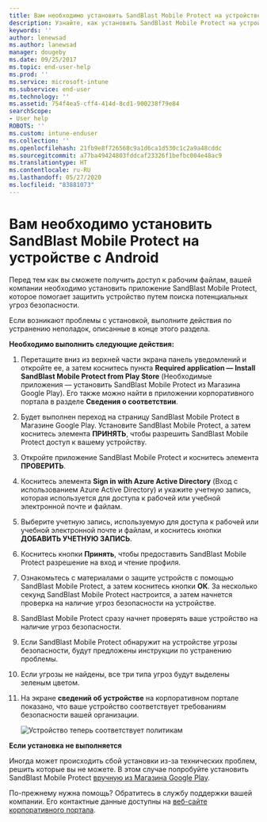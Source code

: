 ```yaml
---
title: Вам необходимо установить SandBlast Mobile Protect на устройстве с Android | Документы Майкрософт
description: Узнайте, как установить SandBlast Mobile Protect на устройстве с Android.
keywords: ''
author: lenewsad
ms.author: lanewsad
manager: dougeby
ms.date: 09/25/2017
ms.topic: end-user-help
ms.prod: ''
ms.service: microsoft-intune
ms.subservice: end-user
ms.technology: ''
ms.assetid: 754f4ea5-cff4-414d-8cd1-900238f79e84
searchScope:
- User help
ROBOTS: ''
ms.custom: intune-enduser
ms.collection: ''
ms.openlocfilehash: 21fb9e8f726568c9a1d6ca1d530c1c2a9a48cddc
ms.sourcegitcommit: a77ba49424803fddcaf23326f1befbc004e48ac9
ms.translationtype: HT
ms.contentlocale: ru-RU
ms.lasthandoff: 05/27/2020
ms.locfileid: "83881073"
---
```

# <a name="you-need-to-install-sandblast-mobile-protect-on-your-android-device"></a>Вам необходимо установить SandBlast Mobile Protect на устройстве с Android

Перед тем как вы сможете получить доступ к рабочим файлам, вашей компании необходимо установить приложение SandBlast Mobile Protect, которое помогает защитить устройство путем поиска потенциальных угроз безопасности.

Если возникают проблемы с установкой, выполните действия по устранению неполадок, описанные в конце этого раздела.

**Необходимо выполнить следующие действия:**

1. Перетащите вниз из верхней части экрана панель уведомлений и откройте ее, а затем коснитесь пункта **Required application — Install SandBlast Mobile Protect from Play Store** (Необходимые приложения — установить SandBlast Mobile Protect из Магазина Google Play). Его также можно найти в приложении корпоративного портала в разделе __Сведения о соответствии__.

2. Будет выполнен переход на страницу SandBlast Mobile Protect в Магазине Google Play. Установите SandBlast Mobile Protect, а затем коснитесь элемента **ПРИНЯТЬ**, чтобы разрешить SandBlast Mobile Protect доступ к вашему устройству.

3. Откройте приложение SandBlast Mobile Protect и коснитесь элемента **ПРОВЕРИТЬ**.

4. Коснитесь элемента **Sign in with Azure Active Directory** (Вход с использованием Azure Active Directory) и укажите учетную запись, которая используется для доступа к рабочей или учебной электронной почте и файлам.

5. Выберите учетную запись, используемую для доступа к рабочей или учебной электронной почте и файлам, и коснитесь кнопки **ДОБАВИТЬ УЧЕТНУЮ ЗАПИСЬ**.

6. Коснитесь кнопки **Принять**, чтобы предоставить SandBlast Mobile Protect разрешение на вход и чтение профиля.

7. Ознакомьтесь с материалами о защите устройств с помощью SandBlast Mobile Protect, а затем коснитесь кнопки **ОК**. За несколько секунд SandBlast Mobile Protect настроится, а затем начнется проверка на наличие угроз безопасности на устройстве.

8. SandBlast Mobile Protect сразу начнет проверять ваше устройство на наличие угроз безопасности.

9. Если SandBlast Mobile Protect обнаружит на устройстве угрозы безопасности, будут предложены инструкции по устранению проблемы.

10. Если угрозы не найдены, все три типа угроз будут выделены зеленым цветом.

11. На экране **сведений об устройстве** на корпоративном портале показано, что ваше устройство соответствует требованиям безопасности вашей организации.

    ![Устройство теперь соответствует политикам](./media/mtd-device-now-compliant-android.png)

**Если установка не выполняется**

Иногда может происходить сбой установки из-за технических проблем, решить которые вы не можете. В этом случае попробуйте установить SandBlast Mobile Protect [вручную из Магазина Google Play](https://play.google.com/store/apps/details?id=com.lacoon.security.fox).

По-прежнему нужна помощь? Обратитесь в службу поддержки вашей компании. Его контактные данные доступны на [веб-сайте корпоративного портала](https://go.microsoft.com/fwlink/?linkid=2010980).
